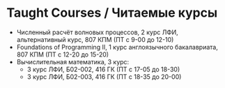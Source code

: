 # Taught Courses / Читаемые курсы
- Численный расчёт волновых процессов, 2 курс ЛФИ, альтернативный курс, 807 КПМ (ПТ с 9-00 до 12-10)
- Foundations of Programming II, 1 курс англоязычного бакалавриата, 807 КПМ (ПТ с 12-20 до 15-20)
- Вычислительная математика, 3 курс:
  - 3 курс ЛФИ, Б02-002, 416 ГК (ПТ с 17-05 до 18-30)
  - 3 курс ЛФИ, Б02-003, 416 ГК (ПТ с 18-35 до 20-00)
